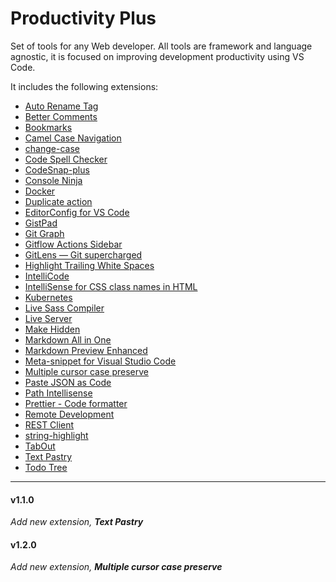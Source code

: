 # Productivity Plus

Set of tools for any Web developer. All tools are framework and language agnostic, it is focused on improving development productivity using VS Code.

It includes the following extensions:

- [Auto Rename Tag](https://marketplace.visualstudio.com/items?itemName=formulahendry.auto-rename-tag)
- [Better Comments](https://marketplace.visualstudio.com/items?itemName=aaron-bond.better-comments)
- [Bookmarks](https://marketplace.visualstudio.com/items?itemName=alefragnani.Bookmarks)
- [Camel Case Navigation](https://marketplace.visualstudio.com/items?itemName=maptz.camelcasenavigation)
- [change-case](https://marketplace.visualstudio.com/items?itemName=wmaurer.change-case)
- [Code Spell Checker](https://marketplace.visualstudio.com/items?itemName=streetsidesoftware.code-spell-checker)
- [CodeSnap-plus](https://marketplace.visualstudio.com/items?itemName=huibizhang.codesnap-plus)
- [Console Ninja](https://marketplace.visualstudio.com/items?itemName=WallabyJs.console-ninja)
- [Docker](https://marketplace.visualstudio.com/items?itemName=ms-azuretools.vscode-docker)
- [Duplicate action](https://marketplace.visualstudio.com/items?itemName=mrmlnc.vscode-duplicate)
- [EditorConfig for VS Code](https://marketplace.visualstudio.com/items?itemName=EditorConfig.EditorConfig)
- [GistPad](https://marketplace.visualstudio.com/items?itemName=vsls-contrib.gistfs)
- [Git Graph](https://marketplace.visualstudio.com/items?itemName=mhutchie.git-graph)
- [Gitflow Actions Sidebar](https://marketplace.visualstudio.com/items?itemName=ardisaurus.gitflow-actions-sidebar)
- [GitLens — Git supercharged](https://marketplace.visualstudio.com/items?itemName=eamodio.gitlens)
- [Highlight Trailing White Spaces](https://marketplace.visualstudio.com/items?itemName=ybaumes.highlight-trailing-white-spaces)
- [IntelliCode](https://marketplace.visualstudio.com/items?itemName=VisualStudioExptTeam.vscodeintellicode)
- [IntelliSense for CSS class names in HTML](https://marketplace.visualstudio.com/items?itemName=Zignd.html-css-class-completion)
- [Kubernetes](https://marketplace.visualstudio.com/items?itemName=ms-kubernetes-tools.vscode-kubernetes-tools)
- [Live Sass Compiler](https://marketplace.visualstudio.com/items?itemName=glenn2223.live-sass)
- [Live Server](https://marketplace.visualstudio.com/items?itemName=ritwickdey.LiveServer)
- [Make Hidden](https://marketplace.visualstudio.com/items?itemName=devine-davies.make-hidden)
- [Markdown All in One](https://marketplace.visualstudio.com/items?itemName=yzhang.markdown-all-in-one)
- [Markdown Preview Enhanced](https://marketplace.visualstudio.com/items?itemName=shd101wyy.markdown-preview-enhanced)
- [Meta-snippet for Visual Studio Code](https://marketplace.visualstudio.com/items?itemName=wmontalvo.vsc-meta-snippet)
- [Multiple cursor case preserve](https://marketplace.visualstudio.com/items?itemName=Cardinal90.multi-cursor-case-preserve)
- [Paste JSON as Code](https://marketplace.visualstudio.com/items?itemName=quicktype.quicktype)
- [Path Intellisense](https://marketplace.visualstudio.com/items?itemName=christian-kohler.path-intellisense)
- [Prettier - Code formatter](https://marketplace.visualstudio.com/items?itemName=esbenp.prettier-vscode)
- [Remote Development](https://marketplace.visualstudio.com/items?itemName=ms-vscode-remote.vscode-remote-extensionpack)
- [REST Client](https://marketplace.visualstudio.com/items?itemName=humao.rest-client)
- [string-highlight](https://marketplace.visualstudio.com/items?itemName=Jenkey2011.string-highlight)
- [TabOut](https://marketplace.visualstudio.com/items?itemName=albert.TabOut)
- [Text Pastry](https://marketplace.visualstudio.com/items?itemName=jkjustjoshing.vscode-text-pastry)
- [Todo Tree](https://marketplace.visualstudio.com/items?itemName=Gruntfuggly.todo-tree)

---
#### v1.1.0
*Add new extension, **Text Pastry***

#### v1.2.0
*Add new extension, **Multiple cursor case preserve***
